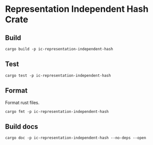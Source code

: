# Representation Independent Hash Crate

## Build

```shell
cargo build -p ic-representation-independent-hash
```

## Test

```shell
cargo test -p ic-representation-independent-hash
```

## Format

Format rust files.

```shell
cargo fmt -p ic-representation-independent-hash
```

## Build docs

```shell
cargo doc -p ic-representation-independent-hash --no-deps --open
```
